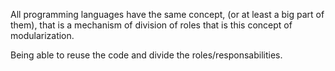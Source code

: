 
All programming languages have the same concept, (or at least a big part of them), that is a mechanism of division of roles that is this concept of modularization.

Being able to reuse the code and divide the roles/responsabilities.

